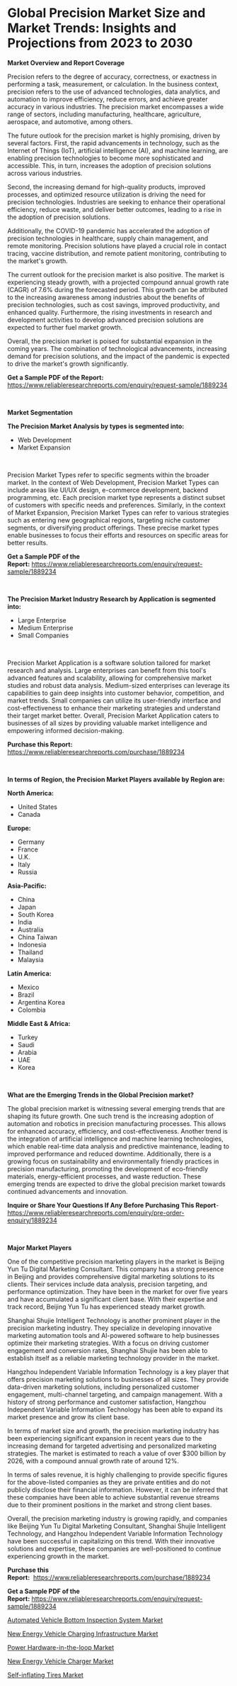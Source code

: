 <p><h1>Global Precision Market Size and Market Trends: Insights and Projections from 2023 to 2030</h1></p><p><strong>Market Overview and Report Coverage</strong></p>
<p><p>Precision refers to the degree of accuracy, correctness, or exactness in performing a task, measurement, or calculation. In the business context, precision refers to the use of advanced technologies, data analytics, and automation to improve efficiency, reduce errors, and achieve greater accuracy in various industries. The precision market encompasses a wide range of sectors, including manufacturing, healthcare, agriculture, aerospace, and automotive, among others.</p><p>The future outlook for the precision market is highly promising, driven by several factors. First, the rapid advancements in technology, such as the Internet of Things (IoT), artificial intelligence (AI), and machine learning, are enabling precision technologies to become more sophisticated and accessible. This, in turn, increases the adoption of precision solutions across various industries.</p><p>Second, the increasing demand for high-quality products, improved processes, and optimized resource utilization is driving the need for precision technologies. Industries are seeking to enhance their operational efficiency, reduce waste, and deliver better outcomes, leading to a rise in the adoption of precision solutions.</p><p>Additionally, the COVID-19 pandemic has accelerated the adoption of precision technologies in healthcare, supply chain management, and remote monitoring. Precision solutions have played a crucial role in contact tracing, vaccine distribution, and remote patient monitoring, contributing to the market's growth.</p><p>The current outlook for the precision market is also positive. The market is experiencing steady growth, with a projected compound annual growth rate (CAGR) of 7.6% during the forecasted period. This growth can be attributed to the increasing awareness among industries about the benefits of precision technologies, such as cost savings, improved productivity, and enhanced quality. Furthermore, the rising investments in research and development activities to develop advanced precision solutions are expected to further fuel market growth.</p><p>Overall, the precision market is poised for substantial expansion in the coming years. The combination of technological advancements, increasing demand for precision solutions, and the impact of the pandemic is expected to drive the market's growth significantly.</p></p>
<p><strong>Get a Sample PDF of the Report:</strong> <a href="https://www.reliableresearchreports.com/enquiry/request-sample/1889234">https://www.reliableresearchreports.com/enquiry/request-sample/1889234</a></p>
<p>&nbsp;</p>
<p><strong>Market Segmentation</strong></p>
<p><strong>The Precision Market Analysis by types is segmented into:</strong></p>
<p><ul><li>Web Development</li><li>Market Expansion</li></ul></p>
<p>&nbsp;</p>
<p><p>Precision Market Types refer to specific segments within the broader market. In the context of Web Development, Precision Market Types can include areas like UI/UX design, e-commerce development, backend programming, etc. Each precision market type represents a distinct subset of customers with specific needs and preferences. Similarly, in the context of Market Expansion, Precision Market Types can refer to various strategies such as entering new geographical regions, targeting niche customer segments, or diversifying product offerings. These precise market types enable businesses to focus their efforts and resources on specific areas for better results.</p></p>
<p><strong>Get a Sample PDF of the Report:</strong>&nbsp;<a href="https://www.reliableresearchreports.com/enquiry/request-sample/1889234">https://www.reliableresearchreports.com/enquiry/request-sample/1889234</a></p>
<p>&nbsp;</p>
<p><strong>The Precision Market Industry Research by Application is segmented into:</strong></p>
<p><ul><li>Large Enterprise</li><li>Medium Enterprise</li><li>Small Companies</li></ul></p>
<p>&nbsp;</p>
<p><p>Precision Market Application is a software solution tailored for market research and analysis. Large enterprises can benefit from this tool's advanced features and scalability, allowing for comprehensive market studies and robust data analysis. Medium-sized enterprises can leverage its capabilities to gain deep insights into customer behavior, competition, and market trends. Small companies can utilize its user-friendly interface and cost-effectiveness to enhance their marketing strategies and understand their target market better. Overall, Precision Market Application caters to businesses of all sizes by providing valuable market intelligence and empowering informed decision-making.</p></p>
<p><strong>Purchase this Report:</strong>&nbsp; <a href="https://www.reliableresearchreports.com/purchase/1889234">https://www.reliableresearchreports.com/purchase/1889234</a></p>
<p>&nbsp;</p>
<p><strong>In terms of Region, the Precision Market Players available by Region are:</strong></p>
<p>
    <p> <strong> North America: </strong>
        <ul>
            <li>United States</li>
            <li>Canada</li>
        </ul>
        </p> 
    <p> <strong> Europe: </strong>
        <ul>
            <li>Germany</li>
            <li>France</li>
            <li>U.K.</li>
            <li>Italy</li>
            <li>Russia</li>
        </ul>
        </p> 
    <p> <strong> Asia-Pacific: </strong>
        <ul>
            <li>China</li>
            <li>Japan</li>
            <li>South Korea</li>
            <li>India</li>
            <li>Australia</li>
            <li>China Taiwan</li>
            <li>Indonesia</li>
            <li>Thailand</li>
            <li>Malaysia</li>
        </ul>
        </p> 
    <p> <strong> Latin America: </strong>
        <ul>
            <li>Mexico</li>
            <li>Brazil</li>
            <li>Argentina Korea</li>
            <li>Colombia</li>
        </ul>
        </p> 
    <p> <strong> Middle East & Africa: </strong>
        <ul>
            <li>Turkey</li>
            <li>Saudi</li>
            <li>Arabia</li>
            <li>UAE</li>
            <li>Korea</li>
        </ul>
    </p>
    </p>
<p>&nbsp;</p>
<p><strong>What are the Emerging Trends in the Global Precision market?</strong></p>
<p><p>The global precision market is witnessing several emerging trends that are shaping its future growth. One such trend is the increasing adoption of automation and robotics in precision manufacturing processes. This allows for enhanced accuracy, efficiency, and cost-effectiveness. Another trend is the integration of artificial intelligence and machine learning technologies, which enable real-time data analysis and predictive maintenance, leading to improved performance and reduced downtime. Additionally, there is a growing focus on sustainability and environmentally friendly practices in precision manufacturing, promoting the development of eco-friendly materials, energy-efficient processes, and waste reduction. These emerging trends are expected to drive the global precision market towards continued advancements and innovation.</p></p>
<p><strong>Inquire or Share Your Questions If Any Before Purchasing This Report</strong>- <a href="https://www.reliableresearchreports.com/enquiry/pre-order-enquiry/1889234">https://www.reliableresearchreports.com/enquiry/pre-order-enquiry/1889234</a></p>
<p>&nbsp;</p>
<p><strong>Major Market Players</strong></p>
<p><p>One of the competitive precision marketing players in the market is Beijing Yun Tu Digital Marketing Consultant. This company has a strong presence in Beijing and provides comprehensive digital marketing solutions to its clients. Their services include data analysis, precision targeting, and performance optimization. They have been in the market for over five years and have accumulated a significant client base. With their expertise and track record, Beijing Yun Tu has experienced steady market growth.</p><p>Shanghai Shujie Intelligent Technology is another prominent player in the precision marketing industry. They specialize in developing innovative marketing automation tools and AI-powered software to help businesses optimize their marketing strategies. With a focus on driving customer engagement and conversion rates, Shanghai Shujie has been able to establish itself as a reliable marketing technology provider in the market.</p><p>Hangzhou Independent Variable Information Technology is a key player that offers precision marketing solutions to businesses of all sizes. They provide data-driven marketing solutions, including personalized customer engagement, multi-channel targeting, and campaign management. With a history of strong performance and customer satisfaction, Hangzhou Independent Variable Information Technology has been able to expand its market presence and grow its client base.</p><p>In terms of market size and growth, the precision marketing industry has been experiencing significant expansion in recent years due to the increasing demand for targeted advertising and personalized marketing strategies. The market is estimated to reach a value of over $300 billion by 2026, with a compound annual growth rate of around 12%.</p><p>In terms of sales revenue, it is highly challenging to provide specific figures for the above-listed companies as they are private entities and do not publicly disclose their financial information. However, it can be inferred that these companies have been able to achieve substantial revenue streams due to their prominent positions in the market and strong client bases.</p><p>Overall, the precision marketing industry is growing rapidly, and companies like Beijing Yun Tu Digital Marketing Consultant, Shanghai Shujie Intelligent Technology, and Hangzhou Independent Variable Information Technology have been successful in capitalizing on this trend. With their innovative solutions and expertise, these companies are well-positioned to continue experiencing growth in the market.</p></p>
<p><strong>Purchase this Report:</strong>&nbsp;&nbsp;<a href="https://www.reliableresearchreports.com/purchase/1889234">https://www.reliableresearchreports.com/purchase/1889234</a></p>
<p></p>
<p><strong>Get a Sample PDF of the Report:</strong>&nbsp;<a href="https://www.reliableresearchreports.com/enquiry/request-sample/1889234">https://www.reliableresearchreports.com/enquiry/request-sample/1889234</a></p>
<p><p><a href="https://medium.com/@lacyquitzon/automated-vehicle-bottom-inspection-system-market-size-and-market-trends-complete-industry-e970fc275ff7">Automated Vehicle Bottom Inspection System Market</a></p><p><a href="https://medium.com/@erickasauer/new-energy-vehicle-charging-infrastructure-market-research-report-its-history-and-forecast-2023-to-5089e819c635">New Energy Vehicle Charging Infrastructure Market</a></p><p><a href="https://medium.com/@nelsonhauck/power-hardware-in-the-loop-market-competitive-analysis-market-trends-and-forecast-to-2030-a81192a09e95">Power Hardware-in-the-loop Market</a></p><p><a href="https://medium.com/@vergiekunze/new-energy-vehicle-charger-market-analysis-and-sze-forecasted-for-period-from-2023-to-2030-060732247543">New Energy Vehicle Charger Market</a></p><p><a href="https://medium.com/@leliajewess/self-inflating-tires-market-trends-forecast-and-competitive-analysis-to-2030-01d2010c6cc0">Self-inflating Tires Market</a></p></p>